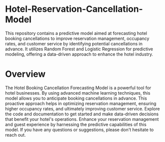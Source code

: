 # Hotel-Reservation-Cancellation-Model
This repository contains a predictive model aimed at forecasting hotel booking cancellations to improve reservation management, occupancy rates, and customer service by identifying potential cancellations in advance. It utilizes Random Forest and Logistic Regression for predictive modeling, offering a data-driven approach to enhance the hotel industry.
# Overview
The Hotel Booking Cancellation Forecasting Model is a powerful tool for hotel businesses. By using advanced machine learning techniques, this model allows you to anticipate booking cancellations in advance. This proactive approach helps in optimizing reservation management, ensuring higher occupancy rates, and ultimately improving customer service. Explore the code and documentation to get started and make data-driven decisions that benefit your hotel's operations.
Enhance your reservation management and guest experience by harnessing the predictive capabilities of this model. If you have any questions or suggestions, please don't hesitate to reach out.
